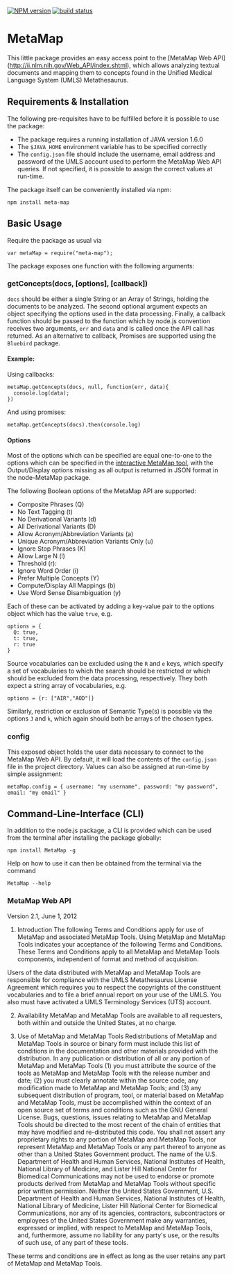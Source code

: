 [![NPM version](https://badge.fury.io/js/meta-map.svg)](http://badge.fury.io/js/meta-map)
[![build status](https://secure.travis-ci.org/Planeshifter/node-MetaMap.png)](http://travis-ci.org/Planeshifter/node-MetaMap)

MetaMap
=================

This little package provides an easy access point to the [MetaMap Web API] (http://ii.nlm.nih.gov/Web_API/index.shtml), which allows analyzing textual documents and mapping them to concepts found in the Unified Medical Language System (UMLS) Metathesaurus.

## Requirements & Installation

The following pre-requisites have to be fulfilled before it is possible to use the package: 
- The package requires a running installation of JAVA version 1.6.0 
- The `$JAVA_HOME` environment variable has to be specified correctly 
- The `config.json` file should include the username, email address and password of the UMLS account used to perform the MetaMap Web API queries. If not specified, it is possible to assign the correct values at run-time.

The package itself can be conveniently installed via npm:

```
npm install meta-map
```

## Basic Usage

Require the package as usual via

```
var metaMap = require("meta-map");   
```

The package exposes one function with the following arguments:

### getConcepts(docs, [options], [callback])

`docs` should be either a single String or an Array of Strings, holding the documents to be analyzed. The second optional argument expects an object specifying the options used in the data processing. Finally, a callback function should be passed to the function which by node.js convention receives two arguments, `err` and `data` and is called once the API call has returned. As an alternative to callback, Promises are supported using the `Bluebird` package.

#### Example:
Using callbacks: 

```
metaMap.getConcepts(docs, null, function(err, data){
  console.log(data);
})
```

And using promises:

```
metaMap.getConcepts(docs).then(console.log)
```

#### Options 

Most of the options which can be specified are equal one-to-one to the options which can be specified in the [interactive MetaMap tool](http://ii.nlm.nih.gov/Interactive/UTS_Required/metamap.shtml), with the Output/Display options missing as all output is returned in JSON format in the node-MetaMap package.

The following Boolean options of the MetaMap API are supported:

- Composite Phrases (Q)
- No Text Tagging (t)
- No Derivational Variants (d)
- All Derivational Variants (D)
- Allow Acronym/Abbreviation Variants (a)
- Unique Acronym/Abbreviation Variants Only (u)
- Ignore Stop Phrases (K) 
- Allow Large N (l)
- Threshold (r):
- Ignore Word Order (i)
- Prefer Multiple Concepts (Y)
- Compute/Display All Mappings (b)
- Use Word Sense Disambiguation (y)

Each of these can be activated by adding a key-value pair to the options object which has the value `true`, e.g.
```
options = {
  Q: true,
  t: true,
  r: true
}
```

Source vocabularies can be excluded using the `R` and `e` keys, which specify a set of vocabularies to which the search should be restricted or which should be excluded from the data processing, respectively. They both expect a string array of vocabularies, e.g.
```
options = {r: ["AIR","AOD"]}
```

Similarly, restriction or exclusion of Semantic Type(s) is possible via the options `J` and  `k`, which again should both be arrays of the chosen types. 

### config
This exposed object holds the user data necessary to connect to the MetaMap Web API. By default, it will load the contents of the `config.json` file in the project directory. Values can also be assigned at run-time by simple assignment:

```
metaMap.config = { username: "my username", password: "my password", email: "my email" }
```

## Command-Line-Interface (CLI)

In addition to the node.js package, a CLI is provided which can be used from the terminal after installing the package globally:

```
npm install MetaMap -g 
```

Help on how to use it can then be obtained from the terminal via the command 

```
MetaMap --help
```

### MetaMap Web API
Version 2.1, June 1, 2012

1. Introduction
The following Terms and Conditions apply for use of MetaMap and associated MetaMap Tools. Using MetaMap and MetaMap Tools indicates your acceptance of the following Terms and Conditions. These Terms and Conditions apply to all MetaMap and MetaMap Tools components, independent of format and method of acquisition.

Users of the data distributed with MetaMap and MetaMap Tools are responsible for compliance with the UMLS Metathesaurus License Agreement which requires you to respect the copyrights of the constituent vocabularies and to file a brief annual report on your use of the UMLS. You also must have activated a UMLS Terminology Services (UTS) account.

2. Availability
MetaMap and MetaMap Tools are available to all requesters, both within and outside the United States, at no charge.

3. Use of MetaMap and MetaMap Tools
    Redistributions of MetaMap and MetaMap Tools in source or binary form must include this list of conditions in the documentation and other materials provided with the distribution.
    In any publication or distribution of all or any portion of MetaMap and MetaMap Tools 
(1) you must attribute the source of the tools as MetaMap and MetaMap Tools with the release number and date; 
(2) you must clearly annotate within the source code, any modification made to MetaMap and MetaMap Tools; and 
(3) any subsequent distribution of program, tool, or material based on MetaMap and MetaMap Tools, must be accomplished within the context of an open source set of terms and conditions such as the GNU General License.
    Bugs, questions, issues relating to MetaMap and MetaMap Tools should be directed to the most recent of the chain of entities that may have modified and re-distributed this code.
    You shall not assert any proprietary rights to any portion of MetaMap and MetaMap Tools, nor represent MetaMap and MetaMap Tools or any part thereof to anyone as other than a United States Government product.
    The name of the U.S. Department of Health and Human Services, National Institutes of Health, National Library of Medicine, and Lister Hill National Center for Biomedical Communications may not be used to endorse or promote products derived from MetaMap and MetaMap Tools without specific prior written permission.
    Neither the United States Government, U.S. Department of Health and Human Services, National Institutes of Health, National Library of Medicine, Lister Hill National Center for Biomedical Communications, nor any of its agencies, contractors, subcontractors or employees of the United States Government make any warranties, expressed or implied, with respect to MetaMap and MetaMap Tools, and, furthermore, assume no liability for any party's use, or the results of such use, of any part of these tools.

These terms and conditions are in effect as long as the user retains any part of MetaMap and MetaMap Tools.
